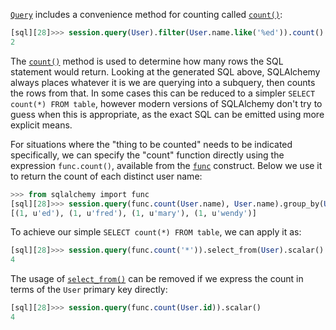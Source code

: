 [`Query`](http://docs.sqlalchemy.org/query.html#sqlalchemy.orm.query.Query "sqlalchemy.orm.query.Query") includes a convenience method for counting called [`count()`](http://docs.sqlalchemy.org/query.html#sqlalchemy.orm.query.Query.count "sqlalchemy.orm.query.Query.count"):
    
```sql    
[sql][28]>>> session.query(User).filter(User.name.like('%ed')).count()
2
```

The [`count()`](http://docs.sqlalchemy.org/query.html#sqlalchemy.orm.query.Query.count "sqlalchemy.orm.query.Query.count") method is used to determine how many rows the SQL statement would return. Looking at the generated SQL above, SQLAlchemy always places whatever it is we are querying into a subquery, then counts the rows from that. In some cases this can be reduced to a simpler `SELECT count(*) FROM table`, however modern versions of SQLAlchemy don't try to guess when this is appropriate, as the exact SQL can be emitted using more explicit means.

For situations where the "thing to be counted" needs to be indicated specifically, we can specify the "count" function directly using the expression `func.count()`, available from the [`func`](http://docs.sqlalchemy.org/core/sqlelement.html#sqlalchemy.sql.expression.func "sqlalchemy.sql.expression.func") construct. Below we use it to return the count of each distinct user name:
    
```sql    
>>> from sqlalchemy import func
[sql][28]>>> session.query(func.count(User.name), User.name).group_by(User.name).all()
[(1, u'ed'), (1, u'fred'), (1, u'mary'), (1, u'wendy')]
```

To achieve our simple `SELECT count(*) FROM table`, we can apply it as:
    
```sql    
[sql][28]>>> session.query(func.count('*')).select_from(User).scalar()
4
```

The usage of [`select_from()`](http://docs.sqlalchemy.org/query.html#sqlalchemy.orm.query.Query.select_from "sqlalchemy.orm.query.Query.select_from") can be removed if we express the count in terms of the `User` primary key directly:
    
```sql    
[sql][28]>>> session.query(func.count(User.id)).scalar()
4
```
